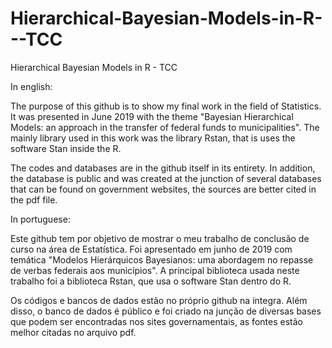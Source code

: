 # Hierarchical-Bayesian-Models-in-R---TCC
Hierarchical Bayesian Models in R - TCC

In english:

The purpose of this github is to show my final work in the field of Statistics. It was presented in June 2019 with the theme "Bayesian Hierarchical Models: an approach in the transfer of federal funds to municipalities". The mainly library used in this work was the library Rstan, that is uses the software Stan inside the R.

The codes and databases are in the github itself in its entirety. In addition, the database is public and was created at the junction of several databases that can be found on government websites, the sources are better cited in the pdf file.

In portuguese:

Este github tem por objetivo de mostrar o meu trabalho de conclusão de curso na área de Estatística. Foi apresentado em junho de 2019 com temática "Modelos Hierárquicos Bayesianos: uma abordagem no repasse de verbas federais aos municípios". A principal biblioteca usada neste trabalho foi a biblioteca Rstan, que usa o software Stan dentro do R.

Os códigos e bancos de dados estão no próprio github na íntegra. Além disso, o banco de dados é público e foi criado na junção de diversas bases que podem ser encontradas nos sites governamentais, as fontes estão melhor citadas no arquivo pdf.  
